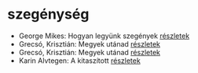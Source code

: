 # szegénység

- George Mikes: Hogyan legyünk szegények [részletek](_details/George%20Mikes.md#id_985)
- Grecsó, Krisztián: Megyek utánad [részletek](_details/Grecs%C3%B3%2C%20Kriszti%C3%A1n.md#id_1230)
- Grecsó, Krisztián: Megyek utánad [részletek](_details/Grecs%C3%B3%2C%20Kriszti%C3%A1n.md#id_990)
- Karin Alvtegen: A kitaszított [részletek](_details/Karin%20Alvtegen.md#id_673)